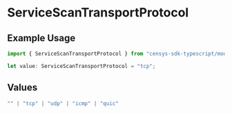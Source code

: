 # ServiceScanTransportProtocol

## Example Usage

```typescript
import { ServiceScanTransportProtocol } from "censys-sdk-typescript/models/components";

let value: ServiceScanTransportProtocol = "tcp";
```

## Values

```typescript
"" | "tcp" | "udp" | "icmp" | "quic"
```